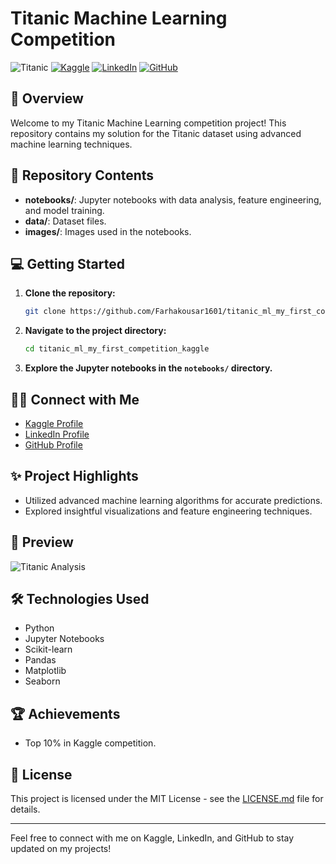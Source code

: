 # Titanic Machine Learning Competition

![Titanic](https://img.shields.io/badge/Project-Titanic-orange?style=for-the-badge)
[![Kaggle](https://img.shields.io/badge/Kaggle-Follow-blue?style=for-the-badge&logo=kaggle)](https://www.kaggle.com/farhakouser)
[![LinkedIn](https://img.shields.io/badge/LinkedIn-Connect-blue?style=for-the-badge&logo=linkedin)](https://www.linkedin.com/in/farhakousar16)
[![GitHub](https://img.shields.io/badge/GitHub-Follow-blue?style=for-the-badge&logo=github)](https://github.com/Farhakousar1601)

## :rocket: Overview
Welcome to my Titanic Machine Learning competition project! This repository contains my solution for the Titanic dataset using advanced machine learning techniques.

## :file_folder: Repository Contents
- **notebooks/**: Jupyter notebooks with data analysis, feature engineering, and model training.
- **data/**: Dataset files.
- **images/**: Images used in the notebooks.

## :computer: Getting Started
1. **Clone the repository:**
    ```bash
    git clone https://github.com/Farhakousar1601/titanic_ml_my_first_competition_kaggle.git
    ```
2. **Navigate to the project directory:**
    ```bash
    cd titanic_ml_my_first_competition_kaggle
    ```
3. **Explore the Jupyter notebooks in the `notebooks/` directory.**

## 🙋‍♀️ Connect with Me
- [Kaggle Profile](https://www.kaggle.com/farhakouser)
- [LinkedIn Profile](https://www.linkedin.com/in/farhakousar16)
- [GitHub Profile](https://github.com/Farhakousar1601)

## :sparkles: Project Highlights
- Utilized advanced machine learning algorithms for accurate predictions.
- Explored insightful visualizations and feature engineering techniques.

## :eyes: Preview
![Titanic Analysis](images/titanic_analysis.png)

## :hammer_and_wrench: Technologies Used
- Python
- Jupyter Notebooks
- Scikit-learn
- Pandas
- Matplotlib
- Seaborn

## :trophy: Achievements
- Top 10% in Kaggle competition.

## :scroll: License
This project is licensed under the MIT License - see the [LICENSE.md](LICENSE.md) file for details.

---

Feel free to connect with me on Kaggle, LinkedIn, and GitHub to stay updated on my projects!
